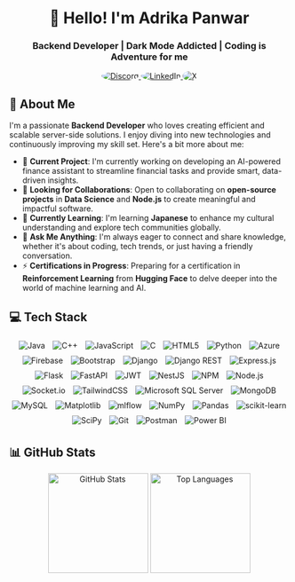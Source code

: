 <h1 align="center">👋 Hello! I'm Adrika Panwar</h1>
<h3 align="center">Backend Developer | Dark Mode Addicted | Coding is Adventure for me</h3>

<p align="center">
  <a href="https://discord.gg/adrikapanwar" target="_blank">
    <img src="https://img.shields.io/badge/Discord-%237289DA.svg?logo=discord&logoColor=white" alt="Discord" style="border-radius: 50%;"/>
  </a>
  <a href="https://linkedin.com/in/adrika-panwar/" target="_blank">
    <img src="https://img.shields.io/badge/LinkedIn-%230077B5.svg?logo=linkedin&logoColor=white" alt="LinkedIn" style="border-radius: 50%;"/>
  </a>
  <a href="https://x.com/@AdrikaPanwar" target="_blank">
    <img src="https://img.shields.io/badge/X-black.svg?logo=x&logoColor=white" alt="X" style="border-radius: 50%;"/>
  </a>
</p>

## 💫 About Me
I'm a passionate **Backend Developer** who loves creating efficient and scalable server-side solutions. I enjoy diving into new technologies and continuously improving my skill set. Here's a bit more about me:

- 🔭 **Current Project**: I'm currently working on developing an AI-powered finance assistant to streamline financial tasks and provide smart, data-driven insights.
- 👯 **Looking for Collaborations**: Open to collaborating on **open-source projects** in **Data Science** and **Node.js** to create meaningful and impactful software.
- 🌱 **Currently Learning**: I'm learning **Japanese** to enhance my cultural understanding and explore tech communities globally.
- 💬 **Ask Me Anything**: I'm always eager to connect and share knowledge, whether it's about coding, tech trends, or just having a friendly conversation.
- ⚡ **Certifications in Progress**: Preparing for a certification in **Reinforcement Learning** from **Hugging Face** to delve deeper into the world of machine learning and AI.

## 💻 Tech Stack
<p align="center">
  <img src="https://img.shields.io/badge/Java-%23ED8B00.svg?style=for-the-badge&logo=openjdk&logoColor=white" alt="Java" style="margin: 5px;"/>
  <img src="https://img.shields.io/badge/C++-%2300599C.svg?style=for-the-badge&logo=c%2B%2B&logoColor=white" alt="C++" style="margin: 5px;"/>
  <img src="https://img.shields.io/badge/JavaScript-%23323330.svg?style=for-the-badge&logo=javascript&logoColor=%23F7DF1E" alt="JavaScript" style="margin: 5px;"/>
  <img src="https://img.shields.io/badge/C-%2300599C.svg?style=for-the-badge&logo=c&logoColor=white" alt="C" style="margin: 5px;"/>
  <img src="https://img.shields.io/badge/HTML5-%23E34F26.svg?style=for-the-badge&logo=html5&logoColor=white" alt="HTML5" style="margin: 5px;"/>
  <img src="https://img.shields.io/badge/Python-3670A0?style=for-the-badge&logo=python&logoColor=ffdd54" alt="Python" style="margin: 5px;"/>
  <img src="https://img.shields.io/badge/Azure-%230072C6.svg?style=for-the-badge&logo=microsoftazure&logoColor=white" alt="Azure" style="margin: 5px;"/>
  <img src="https://img.shields.io/badge/Firebase-%23039BE5.svg?style=for-the-badge&logo=firebase" alt="Firebase" style="margin: 5px;"/>
  <img src="https://img.shields.io/badge/Bootstrap-%238511FA.svg?style=for-the-badge&logo=bootstrap&logoColor=white" alt="Bootstrap" style="margin: 5px;"/>
  <img src="https://img.shields.io/badge/Django-%23092E20.svg?style=for-the-badge&logo=django&logoColor=white" alt="Django" style="margin: 5px;"/>
  <img src="https://img.shields.io/badge/DjangoREST-ff1709?style=for-the-badge&logo=django&logoColor=white" alt="Django REST" style="margin: 5px;"/>
  <img src="https://img.shields.io/badge/Express.js-%23404d59.svg?style=for-the-badge&logo=express&logoColor=%2361DAFB" alt="Express.js" style="margin: 5px;"/>
  <img src="https://img.shields.io/badge/Flask-%23000.svg?style=for-the-badge&logo=flask&logoColor=white" alt="Flask" style="margin: 5px;"/>
  <img src="https://img.shields.io/badge/FastAPI-005571?style=for-the-badge&logo=fastapi" alt="FastAPI" style="margin: 5px;"/>
  <img src="https://img.shields.io/badge/JWT-black?style=for-the-badge&logo=JSON%20web%20tokens" alt="JWT" style="margin: 5px;"/>
  <img src="https://img.shields.io/badge/NestJS-%23E0234E.svg?style=for-the-badge&logo=nestjs&logoColor=white" alt="NestJS" style="margin: 5px;"/>
  <img src="https://img.shields.io/badge/NPM-%23CB3837.svg?style=for-the-badge&logo=npm&logoColor=white" alt="NPM" style="margin: 5px;"/>
  <img src="https://img.shields.io/badge/Node.js-6DA55F?style=for-the-badge&logo=node.js&logoColor=white" alt="Node.js" style="margin: 5px;"/>
  <img src="https://img.shields.io/badge/Socket.io-black?style=for-the-badge&logo=socket.io&logoColor=white" alt="Socket.io" style="margin: 5px;"/>
  <img src="https://img.shields.io/badge/TailwindCSS-%2338B2AC.svg?style=for-the-badge&logo=tailwind-css&logoColor=white" alt="TailwindCSS" style="margin: 5px;"/>
  <img src="https://img.shields.io/badge/Microsoft%20SQL%20Server-CC2927?style=for-the-badge&logo=microsoft%20sql%20server&logoColor=white" alt="Microsoft SQL Server" style="margin: 5px;"/>
  <img src="https://img.shields.io/badge/MongoDB-%234ea94b.svg?style=for-the-badge&logo=mongodb&logoColor=white" alt="MongoDB" style="margin: 5px;"/>
  <img src="https://img.shields.io/badge/MySQL-4479A1.svg?style=for-the-badge&logo=mysql&logoColor=white" alt="MySQL" style="margin: 5px;"/>
  <img src="https://img.shields.io/badge/Matplotlib-%23ffffff.svg?style=for-the-badge&logo=Matplotlib&logoColor=black" alt="Matplotlib" style="margin: 5px;"/>
  <img src="https://img.shields.io/badge/mlflow-%23d9ead3.svg?style=for-the-badge&logo=numpy&logoColor=blue" alt="mlflow" style="margin: 5px;"/>
  <img src="https://img.shields.io/badge/NumPy-%23013243.svg?style=for-the-badge&logo=numpy&logoColor=white" alt="NumPy" style="margin: 5px;"/>
  <img src="https://img.shields.io/badge/Pandas-%23150458.svg?style=for-the-badge&logo=pandas&logoColor=white" alt="Pandas" style="margin: 5px;"/>
  <img src="https://img.shields.io/badge/scikit--learn-%23F7931E.svg?style=for-the-badge&logo=scikit-learn&logoColor=white" alt="scikit-learn" style="margin: 5px;"/>
  <img src="https://img.shields.io/badge/SciPy-%230C55A5.svg?style=for-the-badge&logo=scipy&logoColor=white" alt="SciPy" style="margin: 5px;"/>
  <img src="https://img.shields.io/badge/Git-%23F05033.svg?style=for-the-badge&logo=git&logoColor=white" alt="Git" style="margin: 5px;"/>
  <img src="https://img.shields.io/badge/Postman-FF6C37?style=for-the-badge&logo=postman&logoColor=white" alt="Postman" style="margin: 5px;"/>
  <img src="https://img.shields.io/badge/Power%20BI-F2C811?style=for-the-badge&logo=powerbi&logoColor=black" alt="Power BI" style="margin: 5px;"/>
</p>


## 📊 GitHub Stats
<p align="center">
  <img src="https://github-readme-stats.vercel.app/api?username=AdrikaPanwar&show_icons=true&hide_border=false&include_all_commits=true&count_private=true&title_color=ff69b4&icon_color=ff69b4&text_color=000000&bg_color=ffffff" alt="GitHub Stats" height="180em"/>
  <img src="https://github-readme-stats.vercel.app/api/top-langs/?username=AdrikaPanwar&layout=compact&hide_border=false&title_color=ff69b4&icon_color=ff69b4&text_color=000000&bg_color=ffffff" alt="Top Languages" height="180em"/>
</p>

<!---
AdrikaPanwar/AdrikaPanwar is a ✨ special ✨ repository because its `README.md` (this file) appears on your GitHub profile.
You can click the Preview link to take a look at your changes.
--->

